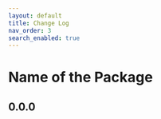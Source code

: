 ```yaml
---
layout: default
title: Change Log
nav_order: 3
search_enabled: true
---
```

# Name of the Package

## 0.0.0